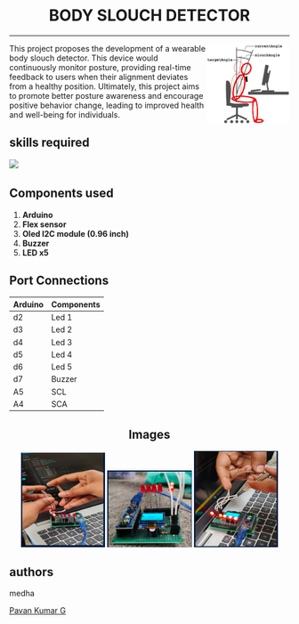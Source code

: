 <h1 align="center">
BODY SLOUCH DETECTOR        
</h1>

***


<p align="left">
<img align="right" alt="Coding" width="150" src="./imgs/posture.jpg">
This project proposes the development of a wearable body slouch detector. This device would continuously monitor posture, providing real-time feedback to users when their alignment deviates from a healthy position. Ultimately, this project aims to promote better posture awareness and encourage positive behavior change, leading to improved health and well-being for individuals.
</p>
<h2 align="left">
skills required
</h2>
<p>
    <img src="https://skillicons.dev/icons?i=arduino,c" />
</p>

## Components used
1. **Arduino** 
2. **Flex sensor**
3. **Oled I2C module (0.96 inch)**
4. **Buzzer**
5. **LED x5**

## Port Connections
| Arduino     | Components     |
| ------------- | ------------- |
| d2 | Led 1 |
| d3 | Led 2 |
| d4 | Led 3 |
| d5 | Led 4 |
| d6 | Led 5 |
| d7 | Buzzer |
| A5 | SCL |
| A4 | SCA |





<h2 align='center'> Images </h2> 
<p align='center'>
<img src='./imgs/img1.png' alt='images' width = 30% >
<img src='./imgs/img2.png' alt='images' width = 30% >
<img src='./imgs/img3.png' alt='images' width = 30% >
</p>

<h2 align = 'left'>
 	authors
</h2>
<p>
<p> medha </p>
<a href="https://github.com/pavnkumr0/" > Pavan Kumar G 
</p>
